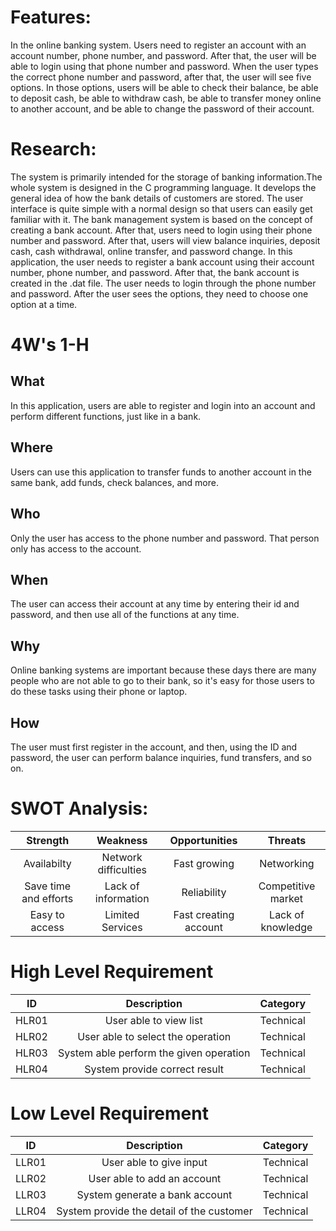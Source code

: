 # Features:
In the online banking system. Users need to register an account with an account number, phone number, and password. After that, the user will be able to login using that phone number and password. When the user types the correct phone number and password, after that, the user will see five options. In those options, users will be able to check their balance, be able to deposit cash, be able to withdraw cash, be able to transfer money online to another account, and be able to change the password of their account.

# Research:
The system is primarily intended for the storage of banking information.The whole system is designed in the C programming language. It develops the general idea of how the bank details of customers are stored. The user interface is quite simple with a normal design so that users can easily get familiar with it. The bank management system is based on the concept of creating a bank account. After that, users need to login using their phone number and password. After that, users will view balance inquiries, deposit cash, cash withdrawal, online transfer, and password change. In this application, the user needs to register a bank account using their account number, phone number, and password. After that, the bank account is created in the .dat file. The user needs to login through the phone number and password. After the user sees the options, they need to choose one option at a time. 

# 4W's 1-H
## What
In this application, users are able to register and login into an account and perform different functions, just like in a bank.
## Where
Users can use this application to transfer funds to another account in the same bank, add funds, check balances, and more. 
## Who
Only the user has access to the phone number and password. That person only has access to the account.
## When
The user can access their account at any time by entering their id and password, and then use all of the functions at any time.
## Why
Online banking systems are important because these days there are many people who are not able to go to their bank, so it's easy for those users to do these tasks using their phone or laptop.
## How
The user must first register in the account, and then, using the ID and password, the user can perform balance inquiries, fund transfers, and so on.

# SWOT Analysis:
|Strength| Weakness|Opportunities|Threats|
|:--:|:--:|:--:|:--:|
|Availabilty|Network difficulties|Fast growing|Networking|
|Save time and efforts|Lack of information|Reliability|Competitive market|
|Easy to access|Limited Services|Fast creating account|Lack of knowledge|

# High Level Requirement
|ID|Description|Category|
|:--:|:--:|:--:|
|HLR01|User able to view list|Technical|
|HLR02|User able to select the operation|Technical|
|HLR03|System able perform the given operation|Technical|
|HLR04|System provide correct result|Technical|

# Low Level Requirement
|ID|Description|Category|
|:--:|:--:|:--:|
|LLR01|User able to give input |Technical|
|LLR02|User able to add an account|Technical|
|LLR03|System generate a bank account|Technical|
|LLR04|System provide the detail of the customer|Technical|




